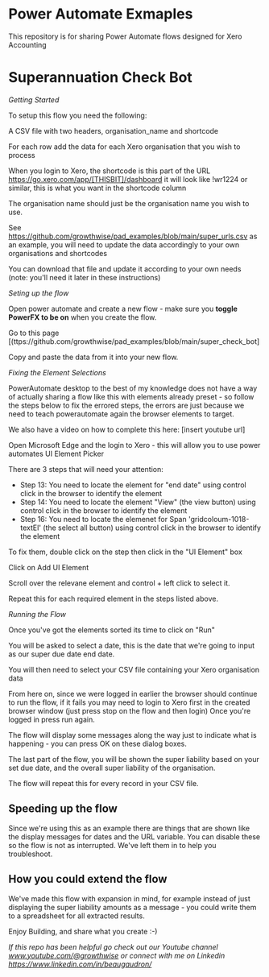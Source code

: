# Power Automate Exmaples #

This repository is for sharing Power Automate flows designed for Xero Accounting

# Superannuation Check Bot #

*Getting Started*

To setup this flow you need the following:

A CSV file with two headers, organisation_name and shortcode

For each row add the data for each Xero organisation that you wish to process

When you login to Xero, the shortcode is this part of the URL https://go.xero.com/app/[THISBIT]/dashboard it will look like !wr1224 or similar, this is what you want in the shortcode column

The organisation name should just be the organisation name you wish to use. 

See https://github.com/growthwise/pad_examples/blob/main/super_urls.csv as an example, you will need to update the data accordingly to your own organisations and shortcodes

You can download that file and update it according to your own needs (note: you'll need it later in these instructions)

*Seting up the flow*

Open power automate and create a new flow - make sure you **toggle PowerFX to be on** when you create the flow.

Go to this page [(ttps://github.com/growthwise/pad_examples/blob/main/super_check_bot]

Copy and paste the data from it into your new flow.

*Fixing the Element Selections*

PowerAutomate desktop to the best of my knowledge does not have a way of actually sharing a flow like this with elements already preset - so follow the steps below to fix the errored steps, the errors are just because we need to teach powerautomate again the browser elements to target. 

We also have a video on how to complete this here: [insert youtube url]

Open Microsoft Edge and the login to Xero - this will allow you to use power automates UI Element Picker

There are 3 steps that will need your attention:

- Step 13: You need to locate the element for "end date" using control click in the browser to identify the element
- Step 14: You need to locate the element "View" (the view button) using control click in the browser to identify the element
- Step 16: You need to locate the elemenet for Span 'gridcoloum-1018-textEl' (the select all button) using control click in the browser to identify the element

To fix them, double click on the step then click in the "UI Element" box 

Click on Add UI Element

Scroll over the relevane element and control + left click to select it. 

Repeat this for each required element in the steps listed above. 

*Running the Flow*

Once you've got the elements sorted its time to click on "Run" 

You will be asked to select a date, this is the date that we're going to input as our super due date end date. 

You will then need to select your CSV file containing your Xero organisation data

From here on, since we were logged in earlier the browser should continue to run the flow, if it fails you may need to login to Xero first in the created browser window (just press stop on the flow and then login)
Once you're logged in press run again. 

The flow will display some messages along the way just to indicate what is happening - you can press OK on these dialog boxes. 

The last part of the flow, you will be shown the super liability based on your set due date, and the overall super liability of the organisation. 

The flow will repeat this for every record in your CSV file. 

## Speeding up the flow ##

Since we're using this as an example there are things that are shown like the display messages for dates and the URL variable. You can disable these so the flow is not as interrupted. We've left them in to help you troubleshoot.

## How you could extend the flow ##

We've made this flow with expansion in mind, for example instead of just displaying the super liability amounts as a message - you could write them to a spreadsheet for all extracted results. 

Enjoy Building, and share what you create :-)

*If this repo has been helpful go check out our Youtube channel www.youtube.com/@growthwise or connect with me on Linkedin https://www.linkedin.com/in/beaugaudron/*
